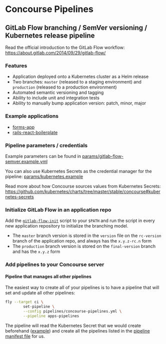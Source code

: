 # Concourse Pipelines

## GitLab Flow branching / SemVer versioning / Kubernetes release pipeline

Read the official introduction to the GitLab Flow workflow: <https://about.gitlab.com/2014/09/29/gitlab-flow/>

### Features

- Application deployed onto a Kubernetes cluster as a Helm release
- Two branches: `master` (released to a staging environment) and `production` (released to a production environment)
- Automated semantic versioning and tagging
- Ability to include unit and integration tests
- Ability to manually bump application version: patch, minor, major

### Example applications

- [forms-app](https://github.com/ilyasotkov/forms-app)
- [rails-react-boilerplate](https://github.com/ilyasotkov/rails-react-boilerplate)

### Pipeline parameters / credentials

Example parameters can be found in [params/gitlab-flow-semver.example.yml](/params/gitlab-flow-semver.example.yml)

You can also use Kubernetes Secrets as the credential manager for the pipeline: [params/kubernetes.example](/params/kubernetes.example)

Read more about how Concourse sources values from Kubernetes Secrets: <https://github.com/kubernetes/charts/tree/master/stable/concourse#kubernetes-secrets>

### Initialize GitLab Flow in an application repo

Add the [`gitlab-flow-init`](/gitlab-flow-init) script to your `$PATH` and run the script in every new application repository to initialize the branching model.

- The `master` branch version is stored in the `version` file on the `rc-version` branch of the application repo, and always has the `x.y.z-rc.n` form
- The `production` branch version is stored on the `final-version` branch and has the `x.y.z` form

### Add pipelines to your Concourse server

#### Pipeline that manages all other pipelines

The easiest way to create all of your pipelines is to have a pipeline that will set and update all other pipelines:

```sh
fly --target ci \
        set-pipeline \
        --config pipelines/concourse-pipelines.yml \
        --pipeline apps-pipelines
```

The pipeline will read the Kubernetes Secret that we would create beforehand ([example](https://github.com/ilyasotkov/concourse-pipelines/blob/master/params/kubernetes.example/apps-pipelines.yaml)) and create all the pipelines listed in the [pipeline manifest file](/params/apps-pipelines-manifest.example.yml) for us.
